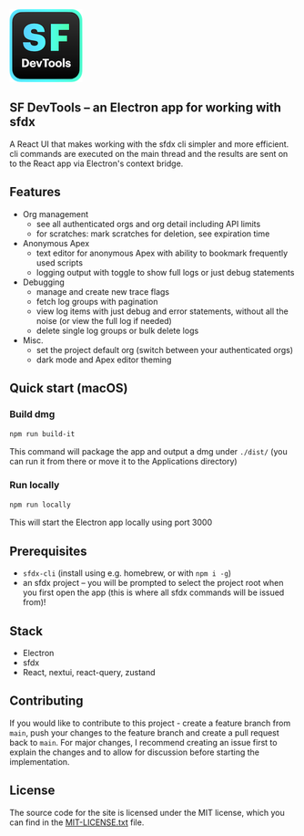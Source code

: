 ![SF DevTools](public/icon_128x128.png)

## SF DevTools – an Electron app for working with sfdx
A React UI that makes working with the sfdx cli simpler and more efficient. cli commands are executed on the main thread and the results are sent on to the React app via Electron's context bridge.

## Features
- Org management
  - see all authenticated orgs and org detail including API limits
  - for scratches: mark scratches for deletion, see expiration time
- Anonymous Apex
  - text editor for anonymous Apex with ability to bookmark frequently used scripts
  - logging output with toggle to show full logs or just debug statements
- Debugging
  - manage and create new trace flags
  - fetch log groups with pagination
  - view log items with just debug and error statements, without all the noise (or view the full log if needed)
  - delete single log groups or bulk delete logs
- Misc.
  - set the project default org (switch between your authenticated orgs)
  - dark mode and Apex editor theming
## Quick start (macOS)
### Build dmg
```bash
npm run build-it
```
This command will package the app and output a dmg under `./dist/` (you can run it from there or move it to the Applications directory)
### Run locally
```bash
npm run locally
```
This will start the Electron app locally using port 3000

## Prerequisites
- `sfdx-cli` (install using e.g. homebrew, or with `npm i -g`)
- an sfdx project – you will be prompted to select the project root when you first open the app (this is where all sfdx commands will be issued from)!

## Stack
- Electron
- sfdx
- React, nextui, react-query, zustand

## Contributing
If you would like to contribute to this project - create a feature branch from `main`, push your changes to the feature branch and create a pull request back to `main`. For major changes, I recommend creating an issue first to explain the changes and to allow for discussion before starting the implementation.

## License
The source code for the site is licensed under the MIT license, which you can find in the [MIT-LICENSE.txt](MIT-LICENSE.txt) file.
